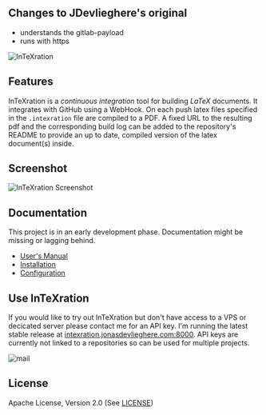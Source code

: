 Changes to JDevlieghere's original
--------
* understands the gitlab-payload
* runs with https


![InTeXration](http://cdn.jonasdevlieghere.com/intexration.png)

Features
--------
InTeXration is a *continuous integration* tool for building *LaTeX* documents. It integrates with GitHub using a WebHook. On each push latex files specified in the `.intexration` file are compiled to a PDF. A fixed URL to the resulting pdf and the corresponding build log can be added to the repository's README to provide an up to date, compiled version of the latex document(s) inside.

Screenshot
----------
![InTeXration Screenshot](http://cdn.jonasdevlieghere.com/intexration_screenshot.png)

Documentation
-------------
This project is in an early development phase. Documentation might be missing or lagging behind.

- [User's Manual](https://github.com/JDevlieghere/InTeXration/blob/master/docs/manual.md)
- [Installation](https://github.com/JDevlieghere/InTeXration/blob/master/docs/install.md)
- [Configuration](https://github.com/JDevlieghere/InTeXration/blob/master/docs/config.md)

Use InTeXration
---------------

If you would like to try out InTeXration but don't have access to a VPS or decicated server please contact me for an API key.
I'm running the latest stable release at [intexration.jonasdevlieghere.com:8000](http://intexration.jonasdevlieghere.com:8000).
API keys are currently not linked to a repositories so can be used for multiple projects.

![mail](http://cdn.jonasdevlieghere.com/mail.png)

License
-------
Apache License, Version 2.0 (See [LICENSE](https://github.com/JDevlieghere/InTeXration/blob/master/LICENSE))
